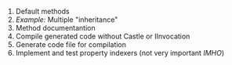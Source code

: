 ﻿1. Default methods
1. *Example:* Multiple "inheritance"
1. Method documentantion
1. Compile generated code without Castle or IInvocation
1. Generate code file for compilation
1. Implement and test property indexers (not very important _IMHO_)